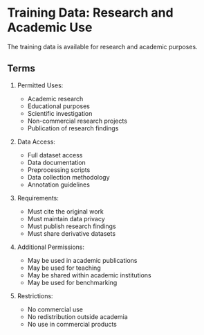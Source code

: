 # Training Data: Research and Academic Use

The training data is available for research and academic purposes.

## Terms

1. Permitted Uses:
   - Academic research
   - Educational purposes
   - Scientific investigation
   - Non-commercial research projects
   - Publication of research findings

2. Data Access:
   - Full dataset access
   - Data documentation
   - Preprocessing scripts
   - Data collection methodology
   - Annotation guidelines

3. Requirements:
   - Must cite the original work
   - Must maintain data privacy
   - Must publish research findings
   - Must share derivative datasets

4. Additional Permissions:
   - May be used in academic publications
   - May be used for teaching
   - May be shared within academic institutions
   - May be used for benchmarking

5. Restrictions:
   - No commercial use
   - No redistribution outside academia
   - No use in commercial products 